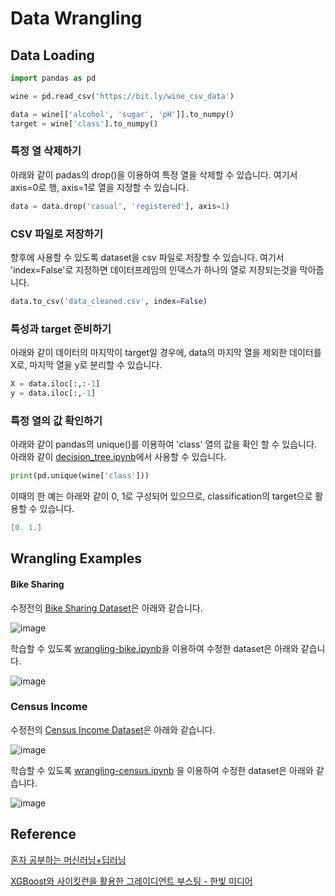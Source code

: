 # Data Wrangling


## Data Loading

```python
import pandas as pd

wine = pd.read_csv('https://bit.ly/wine_csv_data')

data = wine[['alcohol', 'sugar', 'pH']].to_numpy()
target = wine['class'].to_numpy()
```

### 특정 열 삭제하기 

아래와 같이 padas의 drop()을 이용하여 특정 열을 삭제할 수 있습니다. 여기서 axis=0로 행, axis=1로 열을 지정할 수 있습니다. 

```python
data = data.drop('casual', 'registered'], axis=1)
```

### CSV 파일로 저장하기 

향후에 사용할 수 있도록 dataset을 csv 파일로 저장할 수 있습니다. 여기서 'index=False'로 지정하면 데이터프레임의 인덱스가 하나의 열로 저장되는것을 막아줍니다. 

```python
data.to_csv('data_cleaned.csv', index=False)
```

### 특성과 target 준비하기 

아래와 같이 데이터의 마지막이 target일 경우에, data의 마지막 열을 제외한 데이터를 X로, 마지막 열을 y로 분리할 수 있습니다. 

```python
X = data.iloc[:,:-1]
y = data.iloc[:,-1]
```


### 특정 열의 값 확인하기 

아래와 같이 pandas의 unique()를 이용하여 'class' 열의 값을 확인 할 수 있습니다. 아래와 같이 [decision_tree.ipynb](https://github.com/kyopark2014/ML-Algorithms/blob/main/src/decision_tree.ipynb)에서 사용할 수 있습니다. 

```python
print(pd.unique(wine['class']))
```

이때의 한 예는 아래와 같이 0, 1로 구성되어 있으므로, classification의 target으로 활용할 수 있습니다. 

```java
[0. 1.]
```

## Wrangling Examples

#### Bike Sharing

수정전의 [Bike Sharing Dataset](https://archive.ics.uci.edu/ml/datasets/bike+sharing+dataset)은 아래와 같습니다.

![image](https://user-images.githubusercontent.com/52392004/194686814-5bb6e301-313a-42dd-9bad-eb4ed012e99b.png)

학습할 수 있도록 [wrangling-bike.ipynb](https://github.com/kyopark2014/ML-Algorithms/blob/main/xgboost/src/wrangling-bike.ipynb)을 이용하여 수정한 dataset은 아래와 같습니다. 

![image](https://user-images.githubusercontent.com/52392004/194686869-ea8d9fbb-c094-4924-a0c7-6831e75a3256.png)




### Census Income

수정전의 [Census Income Dataset](https://archive.ics.uci.edu/ml/datasets/Adult)은 아래와 같습니다. 

![image](https://user-images.githubusercontent.com/52392004/194686432-8df77926-381b-4ade-8899-4b261bde5944.png)

학습할 수 있도록 [wrangling-census.ipynb](https://github.com/kyopark2014/ML-Algorithms/blob/main/xgboost/src/wrangling-census.ipynb)
을 이용하여 수정한 dataset은 아래와 같습니다. 

![image](https://user-images.githubusercontent.com/52392004/194686622-4520a168-3e17-4b3a-8f46-134d542047b3.png)



## Reference

[혼자 공부하는 머신러닝+딥러닝](https://github.com/rickiepark/hg-mldl)

[XGBoost와 사이킷런을 활용한 그레이디언트 부스팅 - 한빛 미디어](https://github.com/rickiepark/handson-gb)
